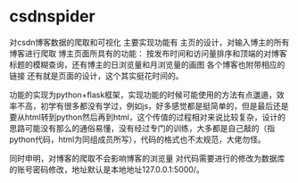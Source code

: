 # csdnspider
对csdn博客数据的爬取和可视化
主要实现功能有
主页的设计，对输入博主的所有博客进行爬取
博主页面所具有的功能：
  按发布时间和访问量排序和顶端的对博客标题的模糊查询，还有博主的日浏览量和月浏览量的画图
  各个博客也附带相应的链接
还有就是页面的设计，这个其实挺花时间的。

功能的实现为python+flask框架，实现功能的时候可能使用的方法有点邋遢，效率不高，初学有很多都没有学过，例如js，好多感觉都是挺简单的，但是最后还是要从html转到python然后再到html，这个传值的过程相对来说比较复杂，设计的思路可能没有那么的通俗易懂，没有经过专门的训练，大多都是自己敲的（指python代码，html为同组成员所写），代码的格式也不太规范，大佬勿怪。

同时申明，对博客的爬取不会影响博客的浏览量
对代码需要进行的修改为数据库的账号密码修改，地址默认是本地地址127.0.0.1:5000/。
